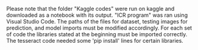 Please note that the folder "Kaggle codes" were run on kaggle and downloaded as a notebook with its output.
"ICR program" was ran using Visual Studio Code.
The paths of the files for dataset, testing images for prediction, and model imports must be modified accordingly. 
For each set of code the libraries stated at the beginning must be imported correctly.
The tesseract code needed some 'pip install' lines for certain libraries.
